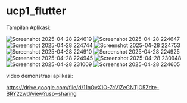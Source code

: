 # ucp1_flutter

Tampilan Aplikasi:

![Screenshot 2025-04-28 224619](https://github.com/user-attachments/assets/c77e1852-6610-43cd-8c46-da7a1aa13374)
![Screenshot 2025-04-28 224647](https://github.com/user-attachments/assets/0210e8db-2881-4b82-9741-60b81877bde6)
![Screenshot 2025-04-28 224744](https://github.com/user-attachments/assets/87c11a2f-7dfd-45b0-97c5-c8bcb59076bb)
![Screenshot 2025-04-28 224753](https://github.com/user-attachments/assets/8415d3d0-59ea-4e0f-aaf7-1233b5ed7ce8)
![Screenshot 2025-04-28 224910](https://github.com/user-attachments/assets/54f5d526-2c9b-485b-955c-145d2218fa15)
![Screenshot 2025-04-28 224925](https://github.com/user-attachments/assets/10099ca1-1ac5-4445-a3b2-283f02225b96)
![Screenshot 2025-04-28 224945](https://github.com/user-attachments/assets/1c06e8c0-3e4c-4d4d-b5eb-e80f90ef8af5)
![Screenshot 2025-04-28 230948](https://github.com/user-attachments/assets/98949e7f-7c6b-4b78-8844-b51a45854a3e)
![Screenshot 2025-04-28 231009](https://github.com/user-attachments/assets/4834a313-1834-4c30-a1c9-9ff0a8232aaa)
![Screenshot 2025-04-28 224605](https://github.com/user-attachments/assets/b489e4d0-add8-4492-99bb-c81c75eaf2d9)

video demonstrasi aplikasi:

https://drive.google.com/file/d/11qOvX1O-7cVlZeGNTjG5Zdte-BRY2zwd/view?usp=sharing
